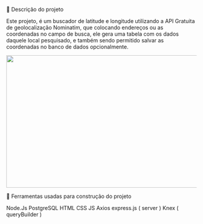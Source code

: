 🛑 Descrição do projeto

Este projeto, é um buscador de latitude e longitude utilizando a API Gratuita de geolocalização Nominatim, que colocando endereços ou as coordenadas no campo de busca, ele gera uma tabela com os dados daquele local pesquisado, e também sendo permitido salvar as coordenadas no banco de dados opcionalmente. 


<img src="/assets/nominatim_nodejs_postgresql_knex_AdobeCreativeCloudExpress.gif" width="600px" height="350" />


👷 Ferramentas usadas para construção do projeto


Node.Js
PostgreSQL
HTML
CSS
JS
Axios
express.js ( server )
Knex ( queryBuilder )


